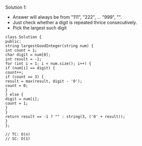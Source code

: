 Solution 1:
​
- Answer will always be from "111", "222", ... "999", "".
- Just check whether a digit is repeated thrice consecutively.
- Pick the largest such digit
​
```
class Solution {
public:
string largestGoodInteger(string num) {
int count = 1;
char digit = num[0];
int result = -1;
for (int i = 1; i < num.size(); i++) {
if (num[i] == digit) {
count++;
if (count == 3) {
result = max(result, digit - '0');
count = 0;
}
} else {
digit = num[i];
count = 1;
}
}
return result == -1 ? "" : string(3, ('0' + result));
}
};
​
// TC: O(n)
// SC: O(1)
```